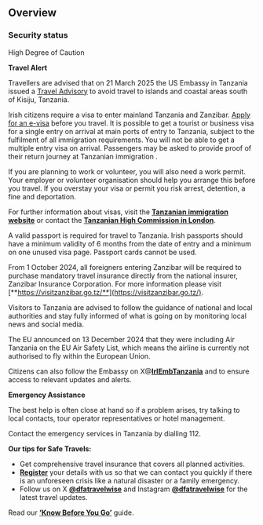 ## Overview

### **Security status**

High Degree of Caution

**Travel Alert**

Travellers are advised that on 21 March 2025 the US Embassy in Tanzania issued a [Travel Advisory](https://tz.usembassy.gov/security-alert-u-s-embassy-dar-es-salaam-tanzania-march-21-2025/) to avoid travel to islands and coastal areas south of Kisiju, Tanzania.

Irish citizens require a visa to enter mainland Tanzania and Zanzibar. [Apply for an e-visa](https://visa.immigration.go.tz/) before you travel. It is possible to get a tourist or business visa for a single entry on arrival at main ports of entry to Tanzania, subject to the fulfilment of all immigration requirements. You will not be able to get a multiple entry visa on arrival. Passengers may be asked to provide proof of their return journey at Tanzanian immigration .

If you are planning to work or volunteer, you will also need a work permit. Your employer or volunteer organisation should help you arrange this before you travel. If you overstay your visa or permit you risk arrest, detention, a fine and deportation.

For further information about visas, visit the [**Tanzanian immigration website**](https://visa.immigration.go.tz/) or contact the [**Tanzanian High Commission in London**](https://tzhc.uk/).

A valid passport is required for travel to Tanzania. Irish passports should have a minimum validity of 6 months from the date of entry and a minimum on one unused visa page. Passport cards cannot be used.

From 1 October 2024, all foreigners entering Zanzibar will be required to purchase mandatory travel insurance directly from the national insurer, Zanzibar Insurance Corporation. For more information please visit [**https://visitzanzibar.go.tz/**](https://visitzanzibar.go.tz/).

Visitors to Tanzania are advised to follow the guidance of national and local authorities and stay fully informed of what is going on by monitoring local news and social media.

The EU announced on 13 December 2024 that they were including Air Tanzania on the EU Air Safety List, which means the airline is currently not authorised to fly within the European Union.

Citizens can also follow the Embassy on X@[**IrlEmbTanzania**](https://twitter.com/IrlEmbTanzania) and to ensure access to relevant updates and alerts.

**Emergency Assistance**

The best help is often close at hand so if a problem arises, try talking to local contacts, tour operator representatives or hotel management.

Contact the emergency services in Tanzania by dialling 112.

**Our tips for Safe Travels:**

* Get comprehensive travel insurance that covers all planned activities.
* [**Register**](https://www.ireland.ie/en/dfa/overseas-travel/citizens-registration/) your details with us so that we can contact you quickly if there is an unforeseen crisis like a natural disaster or a family emergency.
* Follow us on X [**@dfatravelwise**](https://www.twitter.com/DFATravelWise) and Instagram [**@dfatravelwise**](https://www.instagram.com/dfatravelwise/) for the latest travel updates.

Read our [**‘Know Before You Go’**](https://www.ireland.ie/en/dfa/overseas-travel/know-before-you-go/) guide.